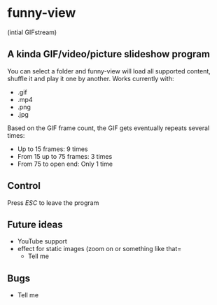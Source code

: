 # funny-view
(intial GIFstream)
## A kinda GIF/video/picture slideshow program

You can select a folder and funny-view will load all supported content, shuffle it and play it one by another.
Works currently with:
* .gif
* .mp4
* .png
* .jpg

Based on the GIF frame count, the GIF gets eventually repeats several times:
* Up to 15 frames: 9 times
* From 15 up to 75 frames: 3 times
* From 75 to open end: Only 1 time

## Control
Press _ESC_ to leave the program

## Future ideas
* YouTube support
* effect for static images (zoom on or something like that=
  * Tell me

## Bugs
  * Tell me
